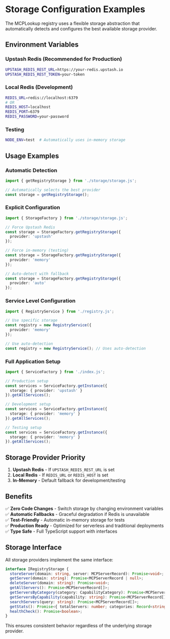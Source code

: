 # Storage Configuration Examples

The MCPLookup registry uses a flexible storage abstraction that automatically detects and configures the best available storage provider.

## Environment Variables

### Upstash Redis (Recommended for Production)
```bash
UPSTASH_REDIS_REST_URL=https://your-redis.upstash.io
UPSTASH_REDIS_REST_TOKEN=your-token
```

### Local Redis (Development)
```bash
REDIS_URL=redis://localhost:6379
# OR
REDIS_HOST=localhost
REDIS_PORT=6379
REDIS_PASSWORD=your-password
```

### Testing
```bash
NODE_ENV=test  # Automatically uses in-memory storage
```

## Usage Examples

### Automatic Detection
```typescript
import { getRegistryStorage } from './storage/storage.js';

// Automatically selects the best provider
const storage = getRegistryStorage();
```

### Explicit Configuration
```typescript
import { StorageFactory } from './storage/storage.js';

// Force Upstash Redis
const storage = StorageFactory.getRegistryStorage({
  provider: 'upstash'
});

// Force in-memory (testing)
const storage = StorageFactory.getRegistryStorage({
  provider: 'memory'
});

// Auto-detect with fallback
const storage = StorageFactory.getRegistryStorage({
  provider: 'auto'
});
```

### Service Level Configuration
```typescript
import { RegistryService } from './registry.js';

// Use specific storage
const registry = new RegistryService({
  provider: 'memory'
});

// Use auto-detection
const registry = new RegistryService(); // Uses auto-detection
```

### Full Application Setup
```typescript
import { ServiceFactory } from './index.js';

// Production setup
const services = ServiceFactory.getInstance({
  storage: { provider: 'upstash' }
}).getAllServices();

// Development setup  
const services = ServiceFactory.getInstance({
  storage: { provider: 'memory' }
}).getAllServices();

// Testing setup
const services = ServiceFactory.getInstance({
  storage: { provider: 'memory' }
}).getAllServices();
```

## Storage Provider Priority

1. **Upstash Redis** - If `UPSTASH_REDIS_REST_URL` is set
2. **Local Redis** - If `REDIS_URL` or `REDIS_HOST` is set
3. **In-Memory** - Default fallback for development/testing

## Benefits

✅ **Zero Code Changes** - Switch storage by changing environment variables  
✅ **Automatic Fallbacks** - Graceful degradation if Redis is unavailable  
✅ **Test-Friendly** - Automatic in-memory storage for tests  
✅ **Production Ready** - Optimized for serverless and traditional deployments  
✅ **Type Safe** - Full TypeScript support with interfaces  

## Storage Interface

All storage providers implement the same interface:

```typescript
interface IRegistryStorage {
  storeServer(domain: string, server: MCPServerRecord): Promise<void>;
  getServer(domain: string): Promise<MCPServerRecord | null>;
  deleteServer(domain: string): Promise<void>;
  getAllServers(): Promise<MCPServerRecord[]>;
  getServersByCategory(category: CapabilityCategory): Promise<MCPServerRecord[]>;
  getServersByCapability(capability: string): Promise<MCPServerRecord[]>;
  searchServers(query: string): Promise<MCPServerRecord[]>;
  getStats(): Promise<{ totalServers: number; categories: Record<string, number> }>;
  healthCheck(): Promise<boolean>;
}
```

This ensures consistent behavior regardless of the underlying storage provider.
